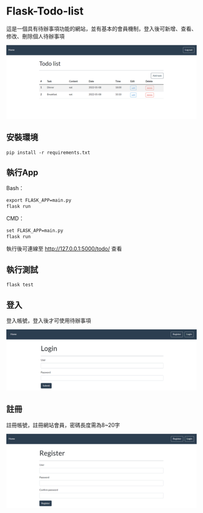 # Flask-Todo-list 
這是一個具有待辦事項功能的網站，並有基本的會員機制，登入後可新增、查看、修改、刪除個人待辦事項

<img src="https://github.com/ts00193189/flask-todo-list/blob/main/image/home.PNG">

## 安裝環境
```
pip install -r requirements.txt
```

## 執行App
Bash：
```
export FLASK_APP=main.py
flask run
```

CMD：
```
set FLASK_APP=main.py
flask run
```
執行後可連線至 http://127.0.0.1:5000/todo/ 查看


## 執行測試
```
flask test
```

## 登入
登入帳號，登入後才可使用待辦事項

<img src="https://github.com/ts00193189/flask-todo-list/blob/main/image/login.PNG">

## 註冊
註冊帳號，註冊網站會員，密碼長度需為8~20字

<img src="https://github.com/ts00193189/flask-todo-list/blob/main/image/register.PNG">
